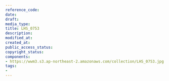 ```yaml
---
reference_code: 
date: 
draft: 
media_type: 
title: LHS_0753
description: 
modified_at: 
created_at: 
public_access_status: 
copyright_status: 
components:
- https://wwm3.s3.ap-northeast-2.amazonaws.com/collection/LHS_0753.jpg
tags:
- 
---
```

